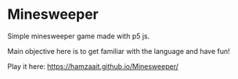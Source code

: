 # Minesweeper
Simple minesweeper game made with p5 js.

Main objective here is to get familiar with the language and have fun!

Play it here: https://hamzaait.github.io/Minesweeper/

